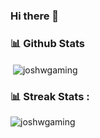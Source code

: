 ### Hi there 👋


<h3> 📊 Github Stats</h3>

</p><p>&nbsp;<img align="center" src="https://github-readme-stats.vercel.app/api?username=joshwgaming&show_icons=true&locale=en" alt="joshwgaming" /></p>

<h3> 📊 Streak Stats :</h3>
<p><img align="center" src="https://github-readme-streak-stats.herokuapp.com/?user=joshwgaming" alt="joshwgaming" /></p>
<!--
**Joshwgaming/Joshwgaming** is a ✨ _special_ ✨ repository because its `README.md` (this file) appears on your GitHub profile.

Here are some ideas to get you started:

- 🔭 I’m currently working on ...
- 🌱 I’m currently learning ...
- 👯 I’m looking to collaborate on ...
- 🤔 I’m looking for help with ...
- 💬 Ask me about ...
- 📫 How to reach me: ...
- 😄 Pronouns: ...
- ⚡ Fun fact: ...
-->
